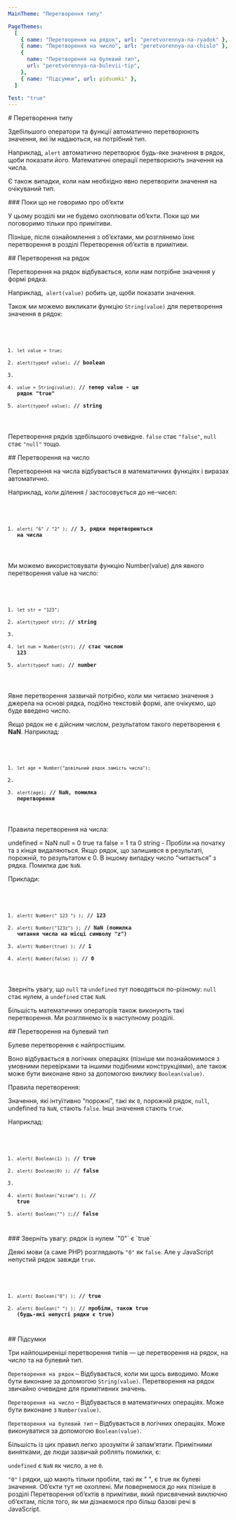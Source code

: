 ```yaml
---
MainTheme: "Перетворення типу"

PageThemes:
  [
    { name: "Перетворення на рядок", url: "peretvorennya-na-ryadok" },
    { name: "Перетворення на число", url: "peretvorennya-na-chislo" },
    {
      name: "Перетворення на булевий тип",
      url: "peretvorennya-na-bulevii-tip",
    },
    { name: "Підсумки", url: pidsumki" },
  ]

Test: "true"
---
```


<Column>
# Перетворення типу

Здебільшого оператори та функції автоматично перетворюють значення, які їм надаються, на потрібний тип.

Наприклад, `alert` автоматично перетворює будь-яке значення в рядок, щоби показати його. Математичні операції перетворюють значення на числа.

Є також випадки, коли нам необхідно явно перетворити значення на очікуваний тип.

</Column>

<Extra>
### Поки що не говоримо про об’єкти

У цьому розділі ми не будемо охоплювати об’єкти. Поки що ми поговоримо тільки про примітиви.

Пізніше, після ознайомлення з об’єктами, ми розглянемо їхнє перетворення в розділі Перетворення об’єктів в примітиви.

</Extra>

<Column id="peretvorennya-na-ryadok">
## Перетворення на рядок

Перетворення на рядок відбувається, коли нам потрібне значення у формі рядка.

Наприклад,` alert(value)` робить це, щоби показати значення.

Також ми можемо викликати функцію `String(value)` для перетворення значення в рядок:

<Code>

1. `let value = true;`
2. `alert(typeof value);` **// boolean**
3.
4. `value = String(value);` **// тепер value - це рядок "true"**
5. `alert(typeof value);` **// string**

</Code>

Перетворення рядків здебільшого очевидне. `false` стає `"false"`, `null` стає `"null"` тощо.

</Column>

<Column id="peretvorennya-na-chislo">
## Перетворення на число

Перетворення на числа відбувається в математичних функціях і виразах автоматично.

Наприклад, коли ділення / застосовується до не-чисел:

<Code>

1. `alert( "6" / "2" );` **// 3, рядки перетворюються на числа**

</Code>

Ми можемо використовувати функцію Number(value) для явного перетворення value на число:

<Code>

1. `let str = "123";`
2. `alert(typeof str);` **// string**
3.
4. `let num = Number(str);` **// стає числом 123**
5. `alert(typeof num);` **// number**

</Code>

Явне перетворення зазвичай потрібно, коли ми читаємо значення з джерела на основі рядка, подібно текстовій формі, але очікуємо, що буде введено число.

Якщо рядок не є дійсним числом, результатом такого перетворення є **NaN**. Наприклад:

<Code>

1. `let age = Number("довільний рядок замість числа");`
2.
3. `alert(age);` **// NaN, помилка перетворення**

</Code>

Правила перетворення на числа:

undefined = NaN
null = 0
true та false = 1 та 0
string - Пробіли на початку та з кінця видаляються. Якщо рядок, що залишився в результаті, порожній, то результатом є 0. В іншому випадку число “читається” з рядка. Помилка дає `NaN`.

Приклади:

<Code>

1. `alert( Number(" 123 ") );` **// 123**
2. `alert( Number("123z") );` **// NaN (помилка читання числа на місці символу "z")**
3. `alert( Number(true) );` **// 1**
4. `alert( Number(false) );` **// 0**

</Code>

Зверніть увагу, що `null` та `undefined` тут поводяться по-різному: `null` стає нулем, а `undefined` стає `NaN`.

Більшість математичних операторів також виконують такі перетворення. Ми розглянемо їх в наступному розділі.

</Column>

<Column id="peretvorennya-na-bulevii-tip">
## Перетворення на булевий тип

Булеве перетворення є найпростішим.

Воно відбувається в логічних операціях (пізніше ми познайомимося з умовними перевірками та іншими подібними конструкціями), але також може бути виконане явно за допомогою виклику `Boolean(value)`.

Правила перетворення:

Значення, які інтуїтивно “порожні”, такі як `0`, порожній рядок, `null`, undefined та `NaN`, стають `false`.
Інші значення стають `true`.

Наприклад:

<Code>

1. `alert( Boolean(1) );` **// true**
2. `alert( Boolean(0) );` **// false**
3.
4. `alert( Boolean("вітаю") );` **// true**
5. `alert( Boolean("") );`**// false**

</Code>

<Extra>
### Зверніть увагу: рядок із нулем `"0"` є `true`

Деякі мови (а саме PHP) розглядають `"0"` як `false`. Але у JavaScript непустий рядок завжди `true`.

<Code>

1. `alert( Boolean("0") );` **// true**
2. `alert( Boolean(" ") );` **// пробіли, також true (будь-які непусті рядки є true)**

</Code>

</Extra>

</Column>

<Column id="pidsumki">
## Підсумки

Три найпоширеніші перетворення типів — це перетворення на рядок, на число та на булевий тип.

`Перетворення на рядок` – Відбувається, коли ми щось виводимо. Може бути виконане за допомогою `String(value)`. Перетворення на рядок звичайно очевидне для примітивних значень.

`Перетворення на число` – Відбувається в математичних операціях. Може бути виконане з `Number(value)`.

`Перетворення на булевий тип` – Відбувається в логічних операціях. Може виконуватися за допомогою `Boolean(value)`.

Більшість із цих правил легко зрозуміти й запам’ятати. Примітними винятками, де люди зазвичай роблять помилки, є:

`undefined` є `NaN` як число, а не `0`.

`"0"` і рядки, що мають тільки пробіли, такі як " ", є true як булеві значення.
Об’єкти тут не охоплені. Ми повернемося до них пізніше в розділі Перетворення об’єктів в примітиви, який присвячений виключно об’єктам, після того, як ми дізнаємося про більш базові речі в JavaScript.

</Column>
